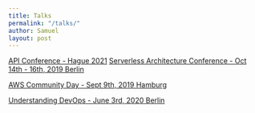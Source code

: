 ```yaml
---
title: Talks
permalink: "/talks/"
author: Samuel
layout: post
---
```


[API Conference - Hague 2021](https://www.slideshare.net/SamuelJames16/building-api-products)
[Serverless Architecture Conference - Oct 14th - 16th, 2019 Berlin](https://speakerdeck.com/abiodunjames/build-a-serverless-recommendation-engine-in-72-hours)

[AWS Community Day - Sept 9th, 2019 Hamburg](https://www.slideshare.net/SamuelJames16/aws-community-day-keynote)

[Understanding DevOps - June 3rd, 2020 Berlin](https://www.slideshare.net/SamuelJames16/understanding-devops-236615132)
